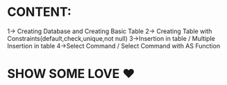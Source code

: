 
# CONTENT:
1-> Creating Database and Creating Basic Table
2-> Creating Table with Constraints(default,check,unique,not null)
3->Insertion in table / Multiple Insertion in table
4->Select Command / Select Command with AS Function

# SHOW SOME LOVE ♥️
